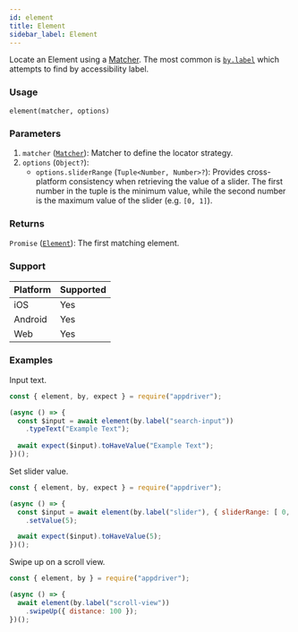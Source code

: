 ```yaml
---
id: element
title: Element
sidebar_label: Element
---
```


Locate an Element using a [Matcher](matchers.md). The most common is [`by.label`](matchers/label.md) which attempts to find by accessibility label.

### Usage

```text
element(matcher, options)
```

### Parameters

1. `matcher` ([`Matcher`](matchers.md)): Matcher to define the locator strategy.
2. `options` (`Object?`):
    - `options.sliderRange` (`Tuple<Number, Number>?`): Provides cross-platform consistency when retrieving the value of a slider. The first number in the tuple is the minimum value, while the second number is the maximum value of the slider (e.g. `[0, 1]`).

### Returns

`Promise` ([`Element`](./element.md)): The first matching element.

### Support

| Platform | Supported |
| -------- | --------- |
| iOS      | Yes       |
| Android  | Yes       |
| Web      | Yes       |

### Examples

Input text.

```javascript
const { element, by, expect } = require("appdriver");

(async () => {
  const $input = await element(by.label("search-input"))
    .typeText("Example Text");
  
  await expect($input).toHaveValue("Example Text");
})();
```

Set slider value.

```javascript
const { element, by, expect } = require("appdriver");

(async () => {
  const $input = await element(by.label("slider"), { sliderRange: [ 0, 10 ] })
    .setValue(5);

  await expect($input).toHaveValue(5);
})();
```

Swipe up on a scroll view.

```javascript
const { element, by } = require("appdriver");

(async () => {
  await element(by.label("scroll-view"))
    .swipeUp({ distance: 100 });
})();
```